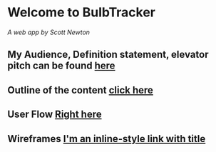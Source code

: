 # Welcome to BulbTracker

*A web app by Scott Newton*

## My Audience, Definition statement, elevator pitch can be found [here](./Introduction.md "Introduction markdown link")

## Outline of the content [click here](./BulbTrackerContent.pdf "PDF of mindmap")

## User Flow [Right here](./bulbTrackerFlowchart.pdf "Some user flow diagrams")

## Wireframes [I'm an inline-style link with title](https://www.google.com "wireframes PDF link")